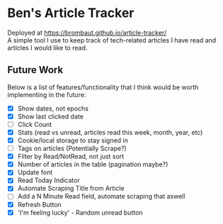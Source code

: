 # Ben's Article Tracker
Deployed at https://brombaut.github.io/article-tracker/  
A simple tool I use to keep track of tech-related articles I have read and articles I would like to read.

## Future Work
Below is a list of features/functionality that I think would be worth implementing in the future:
- [x] Show dates, not epochs
- [x] Show last clicked date
- [ ] Click Count
- [x] Stats (read vs unread, articles read this week, month, year, etc)
- [x] Cookie/local storage to stay signed in
- [ ] Tags on articles (Potentially Scrape?)
- [x] Filter by Read/NotRead, not just sort
- [x] Number of articles in the table (pagination maybe?)
- [x] Update font
- [x] Read Today Indicator
- [x] Automate Scraping Title from Article
- [ ] Add a N Minute Read field, automate scraping that aswell
- [x] Refresh Button
- [x] 'I'm feeling lucky' - Random unread button
